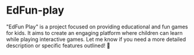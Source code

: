 # EdFun-play
"EdFun Play" is a project focused on providing educational and fun games for kids. It aims to create an engaging platform where children can learn while playing interactive games. Let me know if you need a more detailed description or specific features outlined! 🚀
